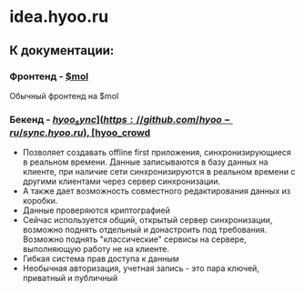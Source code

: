 # idea.hyoo.ru

## К документации:

### Фронтенд - [$mol](https://mol.hyoo.ru/)
Обычный фронтенд на $mol

### Бекенд - [$hyoo_sync](https://github.com/hyoo-ru/sync.hyoo.ru), [$hyoo_crowd](https://github.com/hyoo-ru/crowd.hyoo.ru)
- Позволяет создавать offline first приложения, синхронизирующиеся в реальном времени. Данные записываются в базу данных на клиенте, при наличие сети синхронизируются в реальном времени с другими клиентами через сервер синхронизации.
- А также дает возможность совместного редактирования данных из коробки.
- Данные проверяются криптографией
- Сейчас используется общий, открытый сервер синхронизации, возможно поднять отдельный и донастроить под требования. Возможно поднять "классические" сервисы на сервере, выполняющую работу не на клиенте.
- Гибкая система прав доступа к данным
- Необычная авторизация, учетная запись - это пара ключей, приватный и публичный
